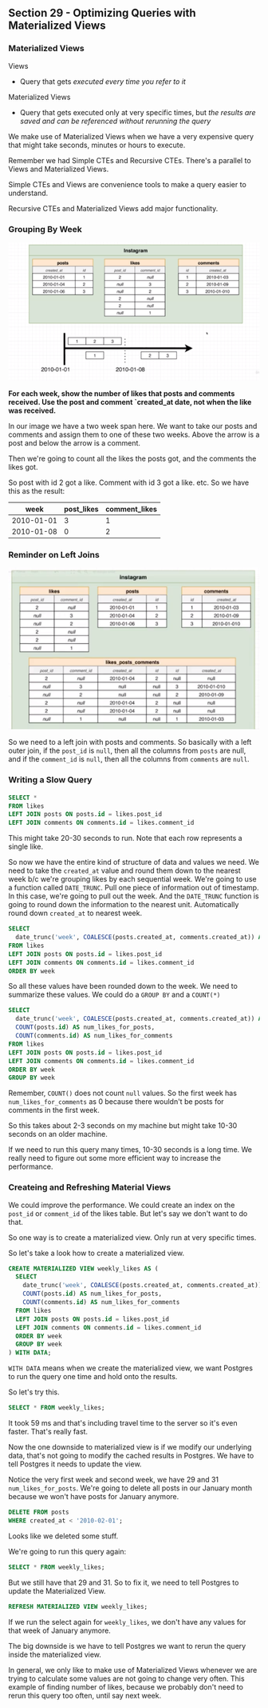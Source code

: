 ## Section 29 - Optimizing Queries with Materialized Views

### Materialized Views

Views
* Query that gets _executed every time you refer to it_

Materialized Views
* Query that gets executed only at very specific times, but _the results are saved and can be referenced without rerunning the query_

We make use of Materialized Views when we have a very expensive query that might take seconds, minutes or hours to execute. 

Remember we had Simple CTEs and Recursive CTEs. There's a parallel to Views and Materialized Views.

Simple CTEs and Views are convenience tools to make a query easier to understand.

Recursive CTEs and Materialized Views add major functionality.

### Grouping By Week

![Grouping By Week Tables](images/grouping_by_week_tables.PNG)

__For each week, show the number of likes that posts and comments received. Use the post and comment `created_at date, not when the like was received.__

In our image we have a two week span here. We want to take our posts and comments and assign them to one of these two weeks. Above the arrow is a post and below the arrow is a comment.

Then we're going to count all the likes the posts got, and the comments the likes got.

So post with id 2 got a like. Comment with id 3 got a like. etc. So we have this as the result:

| week       | post_likes | comment_likes |
|------------|------------|---------------|
| 2010-01-01 | 3          | 1             |
| 2010-01-08 | 0          | 2             |

### Reminder on Left Joins

![All Tables](images/reminder_on_left_joins_tables.png)

So we need to a left join with posts and comments. So basically with a left outer join, if the `post_id` is `null`, then all the columns from `posts` are null, and if the `comment_id` is `null`, then all the columns from `comments` are `null`.

### Writing a Slow Query

```sql
SELECT *
FROM likes
LEFT JOIN posts ON posts.id = likes.post_id
LEFT JOIN comments ON comments.id = likes.comment_id
```

This might take 20-30 seconds to run. Note that each row represents a single like.

So now we have the entire kind of structure of data and values we need. We need to take the `created_at` value and round them down to the nearest week b/c we're grouping likes by each sequential week. We're going to use a function called `DATE_TRUNC`. Pull one piece of information out of timestamp. In this case, we're going to pull out the week. And the `DATE_TRUNC` function is going to round down the information to the nearest unit. Automatically round down `created_at` to nearest week.


```sql
SELECT 
  date_trunc('week', COALESCE(posts.created_at, comments.created_at)) AS week
FROM likes
LEFT JOIN posts ON posts.id = likes.post_id
LEFT JOIN comments ON comments.id = likes.comment_id
ORDER BY week
```

So all these values have been rounded down to the week. We need to summarize these values. We could do a `GROUP BY` and a `COUNT(*)`

```sql
SELECT 
  date_trunc('week', COALESCE(posts.created_at, comments.created_at)) AS week
  COUNT(posts.id) AS num_likes_for_posts,
  COUNT(comments.id) AS num_likes_for_comments
FROM likes
LEFT JOIN posts ON posts.id = likes.post_id
LEFT JOIN comments ON comments.id = likes.comment_id
ORDER BY week
GROUP BY week
```

Remember, `COUNT()` does not count `null` values. So the first week has `num_likes_for_comments` as 0 because there wouldn't be posts for comments in the first week.

So this takes about 2-3 seconds on my machine but might take 10-30 seconds on an older machine.

If we need to run this query many times, 10-30 seconds is a long time. We really need to figure out some more efficient way to increase the performance.

### Createing and Refreshing Material Views

We could improve the performance. We could create an index on the `post_id` or `comment_id` of the likes table. But let's say we don't want to do that.

So one way is to create a materialized view. Only run at very specific times.

So let's take a look how to create a materialized view. 

```sql
CREATE MATERIALIZED VIEW weekly_likes AS (
  SELECT 
    date_trunc('week', COALESCE(posts.created_at, comments.created_at)) AS week
    COUNT(posts.id) AS num_likes_for_posts,
    COUNT(comments.id) AS num_likes_for_comments
  FROM likes
  LEFT JOIN posts ON posts.id = likes.post_id
  LEFT JOIN comments ON comments.id = likes.comment_id
  ORDER BY week
  GROUP BY week
) WITH DATA;
```

`WITH DATA` means when we create the materialized view, we want Postgres to run the query one time and hold onto the results.

So let's try this.

```sql
SELECT * FROM weekly_likes;
```

It took 59 ms and that's including travel time to the server so it's even faster. That's really fast.

Now the one downside to materialized view is if we modify our underlying data, that's not going to modify the cached results in Postgres. We have to tell Postgres it needs to update the view.

Notice the very first week and second week, we have 29 and 31 `num_likes_for_posts`. We're going to delete all posts in our January month because we won't have posts for January anymore.

```sql
DELETE FROM posts
WHERE created_at < '2010-02-01';
```

Looks like we deleted some stuff.

We're going to run this query again:
```sql
SELECT * FROM weekly_likes;
```

But we still have that 29 and 31. So to fix it, we need to tell Postgres to update the Materialized View.

```sql
REFRESH MATERIALIZED VIEW weekly_likes;
```

If we run the select again for `weekly_likes`, we don't have any values for that week of January anymore.

The big downside is we have to tell Postgres we want to rerun the query inside the materialized view.

In general, we only like to make use of Materialized Views whenever we are trying to calculate some values are not going to change very often. This example of finding number of likes, because we probably don't need to rerun this query too often, until say next week.
